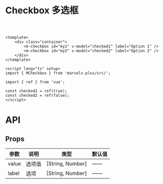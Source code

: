 # Checkbox 多选框

<div style="margin: 60px;">
    <div class="container">
    	<m-checkbox id="my1" v-model="checked1" label="Option 1" />
    	<m-checkbox id="my2" v-model="checked2" label="Option 2" />
    </div>
</div>

<script lang="ts" setup>
import { ref } from 'vue';

const checked1 = ref(true);
const checked2 = ref(false);
</script>

```vue
<template>
	<div class="container">
		<m-checkbox id="my1" v-model="checked1" label="Option 1" />
		<m-checkbox id="my2" v-model="checked2" label="Option 2" />
	</div>
</template>

<script lang="ts" setup>
import { MCheckbox } from 'marvels-plus/src/';

import { ref } from 'vue';

const checked1 = ref(true);
const checked2 = ref(false);
</script>
```

# API

## Props

| 参数  | 说明   | 类型             | 默认值 |
| ----- | ------ | ---------------- | ------ |
| value | 选项值 | [String, Number] | ——     |
| label | 选项   | [String, Number] | ——     |
